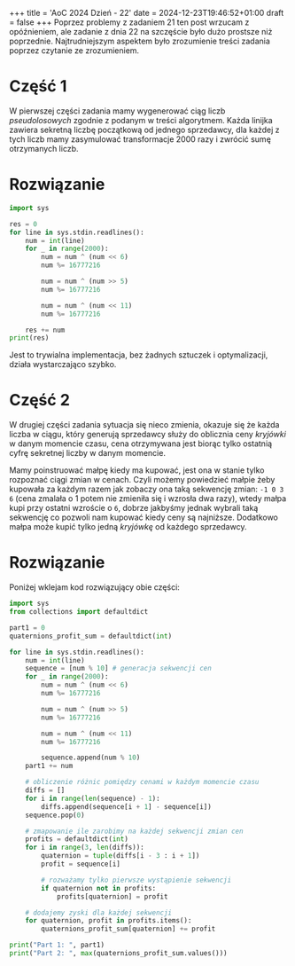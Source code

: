 +++
title = 'AoC 2024 Dzień - 22'
date = 2024-12-23T19:46:52+01:00
draft = false
+++
Poprzez problemy z zadaniem 21 ten post wrzucam z opóźnieniem, ale zadanie z dnia 22
na szczęście było dużo prostsze niż poprzednie. Najtrudniejszym aspektem było zrozumienie
treści zadania poprzez czytanie ze zrozumieniem.

# Część 1
W pierwszej części zadania mamy wygenerować ciąg liczb *pseudolosowych* zgodnie z 
podanym w treści algorytmem. Każda linijka zawiera sekretną liczbę początkową od jednego 
sprzedawcy, dla każdej z tych liczb mamy zasymulować transformacje 2000 razy i 
zwrócić sumę otrzymanych liczb.

# Rozwiązanie
```python
import sys

res = 0
for line in sys.stdin.readlines():
    num = int(line)
    for _ in range(2000):
        num = num ^ (num << 6)
        num %= 16777216

        num = num ^ (num >> 5)
        num %= 16777216

        num = num ^ (num << 11)
        num %= 16777216

    res += num
print(res)
```
Jest to trywialna implementacja, bez żadnych sztuczek i optymalizacji, działa 
wystarczająco szybko.

# Część 2
W drugiej części zadania sytuacja się nieco zmienia, okazuje się że każda liczba w 
ciągu, który generują sprzedawcy służy do oblicznia ceny *kryjówki* w danym momencie 
czasu, cena otrzymywana jest biorąc tylko ostatnią cyfrę sekretnej liczby w danym 
momencie.

Mamy poinstruować małpę kiedy ma kupować, jest ona w stanie tylko rozpoznać ciągi zmian
w cenach. Czyli możemy powiedzieć małpie żeby kupowała za każdym razem jak zobaczy ona
taką sekwencję zmian: `-1 0 3 6` (cena zmalała o 1 potem nie zmieniła się i wzrosła dwa 
razy), wtedy małpa kupi przy ostatni wzroście o `6`, dobrze jakbyśmy jednak wybrali 
taką sekwencję co pozwoli nam kupować kiedy ceny są najniższe. Dodatkowo małpa może 
kupić tylko jedną *kryjówkę* od każdego sprzedawcy.

# Rozwiązanie
Poniżej wklejam kod rozwiązujący obie części:
```python
import sys
from collections import defaultdict

part1 = 0
quaternions_profit_sum = defaultdict(int)

for line in sys.stdin.readlines():
    num = int(line)
    sequence = [num % 10] # generacja sekwencji cen
    for _ in range(2000):
        num = num ^ (num << 6)
        num %= 16777216

        num = num ^ (num >> 5)
        num %= 16777216

        num = num ^ (num << 11)
        num %= 16777216

        sequence.append(num % 10)
    part1 += num

    # obliczenie różnic pomiędzy cenami w każdym momencie czasu
    diffs = []
    for i in range(len(sequence) - 1):
        diffs.append(sequence[i + 1] - sequence[i])
    sequence.pop(0)

    # zmapowanie ile zarobimy na każdej sekwencji zmian cen
    profits = defaultdict(int)
    for i in range(3, len(diffs)):
        quaternion = tuple(diffs[i - 3 : i + 1])
        profit = sequence[i]

        # rozważamy tylko pierwsze wystąpienie sekwencji
        if quaternion not in profits:
            profits[quaternion] = profit

    # dodajemy zyski dla każdej sekwencji
    for quaternion, profit in profits.items():
        quaternions_profit_sum[quaternion] += profit

print("Part 1: ", part1)
print("Part 2: ", max(quaternions_profit_sum.values()))
```
